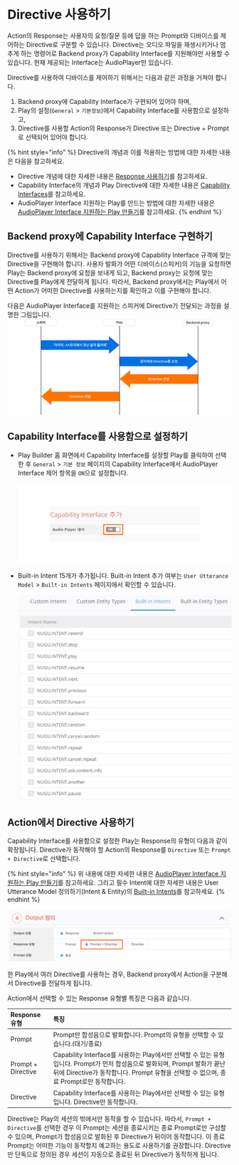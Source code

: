 # Directive 사용하기

Action의 Response는 사용자의 요청/질문 등에 답을 하는 Prompt와 디바이스를 제어하는 Directive로 구분할 수 있습니다. Directive는 오디오 파일을 재생시키거나 멈추게 하는 명령어로 Backend proxy가 Capability Interface를 지원해야만 사용할 수 있습니다. 현재 제공되는 Interface는 AudioPlayer만 있습니다.

Directive를 사용하여 디바이스를 제어하기 위해서는 다음과 같은 과정을 거쳐야 합니다.

1. Backend proxy에 Capability Interface가 구현되어 있어야 하며,
2. Play의 설정\(`General` &gt; `기본정보`\)에서 Capability Interface를 사용함으로 설정하고,
3. Directive를 사용할 Action의 Response가 Directive 또는 Directive + Prompt로 선택되어 있어야 합니다. 

{% hint style="info" %}
Directive의 개념과 이를 적용하는 방법에 대한 자세한 내용은 다음을 참고하세요.

* Directive 개념에 대한 자세한 내용은 [Response 사용하기](./)를 참고하세요.
* Capability Interface의 개념과 Play Directive에 대한 자세한 내용은 [Capability Interfaces](../../use-backend-proxy/capability-interfaces/)를 참고하세요.
* AudioPlayer Interface 지원하는 Play를 만드는 방법에 대한 자세한 내용은 [AudioPlayer Interface 지원하는 Play 만들기](../../create-a-play-with-audioplayer/)를 참고하세요.
{% endhint %}

## Backend proxy에 Capability Interface 구현하기

Directive를 사용하기 위해서는 Backend proxy에 Capability Interface 규격에 맞는 Directive을 구현해야 합니다. 사용자 발화가 어떤 디바이스\(스피커\)의 기능을 요청하면 Play는 Backend proxy에 요청을 보내게 되고, Backend proxy는 요청에 맞는 Directive를 Play에게 전달하게 됩니다. 따라서, Backend proxy에서는 Play에서 어떤 Action가 어떠한 Directive를 사용하는지를 확인하고 이를 구현해야 합니다.

다음은 AudioPlayer Interface를 지원하는 스피커에 Directive가 전달되는 과정을 설명한 그림입니다. ![](../../../../.gitbook/assets/ch3_32342_01.png)

## Capability Interface를 사용함으로 설정하기

* Play Builder 홈 화면에서 Capability Interface를 설정할 Play를 클릭하여 선택한 후 `General` &gt; `기본 정보` 페이지의 Capability Interface에서 AudioPlayer Interface 제어 항목을 `ON`으로 설정합니다.

  ![](../../../../.gitbook/assets/ch3_32342_c01-1.png)

* Built-in Intent 15개가 추가됩니다. Built-in Intent 추가 여부는 `User Utterance Model` &gt; `Built-in Intents` 페이지에서 확인할 수 있습니다.

  ![](../../../../.gitbook/assets/ch3_32342_c02.png)

## Action에서 Directive 사용하기

Capability Interface를 사용함으로 설정한 Play는 Response의 유형이 다음과 같이 확장됩니다. Directive가 동작해야 할 Action의 Response를 `Directive` 또는 `Prompt + Directive`로 선택합니다.

{% hint style="info" %}
위 내용에 대한 자세한 내용은 [AudioPlayer Interface 지원하는 Play 만들기](../../create-a-play-with-audioplayer/)를 참고하세요. 그리고 필수 Intent에 대한 자세한 내용은 User Utterance Model 정의하기\(Intent & Entity\)의 [Built-in Intents](../../define-user-utterance-model/built-in-intents.md)를 참고하세요.
{% endhint %}

![](../../../../.gitbook/assets/ch3_32342_c03.png)

한 Play에서 여러 Directive를 사용하는 경우, Backend proxy에서 Action을 구분해서 Directive를 전달하게 됩니다.

Action에서 선택할 수 있는 Response 유형별 특징은 다음과 같습니다.

| Response 유형 | 특징 |
| :--- | :--- |
| Prompt | Prompt만 합성음으로 발화합니다.   Prompt의 유형을 선택할 수 있습니다.\(대기/종료\) |
| Prompt + Directive | Capability Interface를 사용하는 Play에서만 선택할 수 있는 유형입니다.   Prompt가 먼저 합성음으로 발화되며, Prompt 발화가 끝난 뒤에 Directive가 동작합니다.   Prompt 유형을 선택할 수 없으며, 종료 Prompt로만 동작합니다. |
| Directive | Capability Interface를 사용하는 Play에서만 선택할 수 있는 유형입니다.   Directive만 동작합니다. |

Directive는 Play의 세션의 밖에서만 동작을 할 수 있습니다. 따라서, `Prompt + Directive`를 선택한 경우 이 Prompt는 세션을 종료시키는 종료 Prompt로만 구성할 수 있으며, Prompt가 합성음으로 발화된 후 Directive가 뒤이어 동작합니다. 이 종료 Prompt는 어떠한 기능이 동작할지 예고하는 용도로 사용하기를 권장합니다. Directive만 단독으로 정의된 경우 세션이 자동으로 종료된 뒤 Directive가 동작하게 됩니다.

